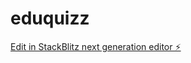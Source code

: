# eduquizz

[Edit in StackBlitz next generation editor ⚡️](https://stackblitz.com/~/github.com/johnrobert-oli/eduquizz)